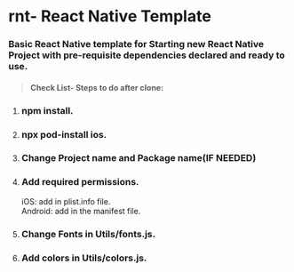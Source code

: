 # rnt- React Native Template

### Basic React Native template for Starting new React Native Project with pre-requisite dependencies declared and ready to use.

> #### Check List- Steps to do after clone:

1. ### npm install.
2. ### npx pod-install ios.
3. ### Change Project name and Package name(IF NEEDED)
4. ### Add required permissions.
   iOS: add in plist.info file.  
   Android: add in the manifest file.
5. ### Change Fonts in Utils/fonts.js.
6. ### Add colors in Utils/colors.js.
